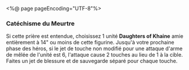 <%@ page pageEncoding="UTF-8"%>
<div>
	<h3>Catéchisme du Meurtre</h3>
	<p>Si cette prière est entendue, choisissez 1 unité <strong>Daughters of Khaine</strong> amie 
	entièrement à 14" ou moins de cette figurine. Jusqu'à votre prochaine phase des héros, si le jet 
	de touche non modifié pour une attaque d'arme de mêlée de l'unité est 6, l'attaque cause 2 
	touches au lieu de 1 à la cible. Faites un jet de blessure et de sauvegarde séparé pour chaque touche.</p>
</div>